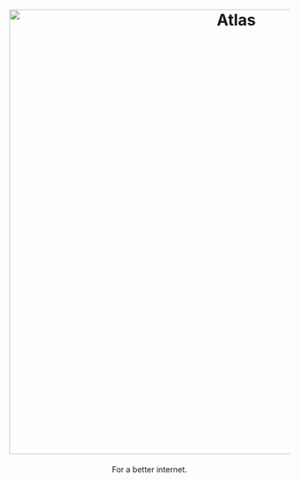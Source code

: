 <h1 align="center">
  <a href="https://amazibits.com" target="_blank"><img src="https://github.com/Amazisoft/branding/blob/main/github-banner.webp" alt="Atlas" width="800"></a>
</h1>

<p align="center">For a better internet.</p>
